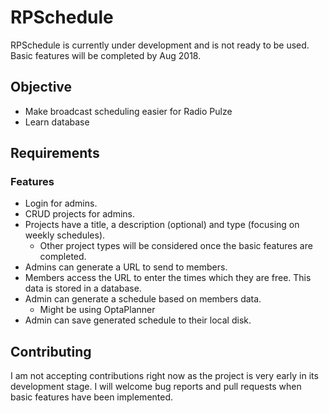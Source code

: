 # RPSchedule
RPSchedule is currently under development and is not ready to be used. Basic features will be completed by Aug 2018.

## Objective
* Make broadcast scheduling easier for Radio Pulze
* Learn database

## Requirements
### Features
* Login for admins.
* CRUD projects for admins.
* Projects have a title, a description (optional) and type (focusing on weekly schedules).
  * Other project types will be considered once the basic features are completed.
* Admins can generate a URL to send to members.
* Members access the URL to enter the times which they are free. This data is stored in a database.
* Admin can generate a schedule based on members data.
  * Might be using OptaPlanner
* Admin can save generated schedule to their local disk.

## Contributing
I am not accepting contributions right now as the project is very early in its development stage. I will welcome bug reports and pull requests when basic features have been implemented.
